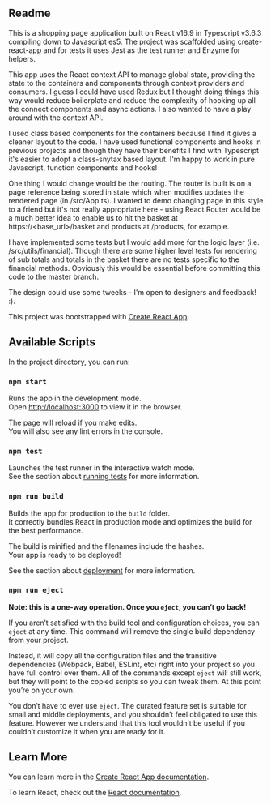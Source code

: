 ## Readme

This is a shopping page application built on React v16.9 in Typescript v3.6.3 compiling down to Javascript es5.
The project was scaffolded using create-react-app and for tests it uses Jest as the test runner and Enzyme for helpers. 

This app uses the React context API to manage global state, providing the state to the containers and components through
context providers and consumers. I guess I could have used Redux but I thought doing things this way would reduce boilerplate
and reduce the complexity of hooking up all the connect components and async actions. I also wanted to have a play around with
the context API.

I used class based components for the containers because I find it gives a cleaner layout to the code. I have used functional
components and hooks in previous projects and though they have their benefits I find with Typescript it's easier to adopt a 
class-snytax based layout. I'm happy to work in pure Javascript, function components and hooks!

One thing I would change would be the routing. The router is built is on a page reference being stored in state which
when modifies updates the rendered page (in /src/App.ts). I wanted to demo changing page in this style to a friend
but it's not really appropriate here - using React Router would be a much better idea to enable us to hit the basket at
https://<base_url>/basket and products at /products, for example.

I have implemented some tests but I would add more for the logic layer (i.e. /src/utils/financial). Though there are some
higher level tests for rendering of sub totals and totals in the basket there are no tests specific to the financial methods. 
Obviously this would be essential before committing this code to the master branch.

The design could use some tweeks - I'm open to designers and feedback! :).

This project was bootstrapped with [Create React App](https://github.com/facebook/create-react-app).

## Available Scripts

In the project directory, you can run:

### `npm start`

Runs the app in the development mode.<br>
Open [http://localhost:3000](http://localhost:3000) to view it in the browser.

The page will reload if you make edits.<br>
You will also see any lint errors in the console.

### `npm test`

Launches the test runner in the interactive watch mode.<br>
See the section about [running tests](https://facebook.github.io/create-react-app/docs/running-tests) for more information.

### `npm run build`

Builds the app for production to the `build` folder.<br>
It correctly bundles React in production mode and optimizes the build for the best performance.

The build is minified and the filenames include the hashes.<br>
Your app is ready to be deployed!

See the section about [deployment](https://facebook.github.io/create-react-app/docs/deployment) for more information.

### `npm run eject`

**Note: this is a one-way operation. Once you `eject`, you can’t go back!**

If you aren’t satisfied with the build tool and configuration choices, you can `eject` at any time. This command will remove the single build dependency from your project.

Instead, it will copy all the configuration files and the transitive dependencies (Webpack, Babel, ESLint, etc) right into your project so you have full control over them. All of the commands except `eject` will still work, but they will point to the copied scripts so you can tweak them. At this point you’re on your own.

You don’t have to ever use `eject`. The curated feature set is suitable for small and middle deployments, and you shouldn’t feel obligated to use this feature. However we understand that this tool wouldn’t be useful if you couldn’t customize it when you are ready for it.

## Learn More

You can learn more in the [Create React App documentation](https://facebook.github.io/create-react-app/docs/getting-started).

To learn React, check out the [React documentation](https://reactjs.org/).

